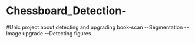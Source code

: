 # Chessboard_Detection-

#Unic project about detecting and upgrading book-scan
--Segmentation 
--Image upgrade 
--Detecting figures
